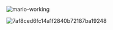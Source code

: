 
![mario-working](https://github.com/user-attachments/assets/38ca924f-0172-421d-ac54-90d53542f389)

![7af8ced6fc14a1f2840b72187ba19248](https://github.com/user-attachments/assets/9f37281a-41fa-4614-a882-6111a7508149)
